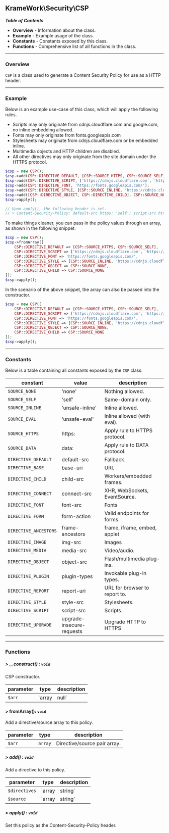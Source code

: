 ## KrameWork\Security\CSP

***Table of Contents***
* **Overview** - Information about the class.
* **Example** - Example usage of the class.
* **Constants** - Constants exposed by this class.
* **Functions** - Comprehensive list of all functions in the class.

___
### Overview
`CSP` is a class used to generate a Content Security Policy for use as a HTTP header.
___
### Example
Below is an example use-case of this class, which will apply the following rules.
* Scripts may only originate from cdnjs.cloudflare.com and google.com, no inline embedding allowed.
* Fonts may only originate from fonts.googleapis.com
* Stylesheets may originate from cdnjs.cloudflare.com or be embedded inline.
* Multimedia objects and HTTP children are disabled.
* All other directives may only originate from the site domain under the HTTPS protocol.
```php
$csp = new CSP();
$csp->add(CSP::DIRECTIVE_DEFAULT, [CSP::SOURCE_HTTPS, CSP::SOURCE_SELF]);
$csp->add(CSP::DIRECTIVE_SCRIPT, ['https://cdnjs.cloudflare.com', 'https://www.google.com/']);
$csp->add(CSP::DIRECTIVE_FONT, 'https://fonts.googleapis.com/');
$csp->add(CSP::DIRECTIVE_STYLE, [CSP::SOURCE_INLINE, 'https://cdnjs.cloudflare.com/']);
$csp->add([CSP::DIRECTIVE_OBJECT, CSP::DIRECTIVE_CHILD], CSP::SOURCE_NONE);
$csp->apply();

// Upon apply(), the following header is set.
// > Content-Security-Policy: default-src https: 'self'; script-src https://cdnjs.cloudflare.com https://www.google.com/; font-src https://fonts.googleapis.com/; style-src 'unsafe-inline' https://cdnjs.cloudflare.com/; object-src 'none'; child-src 'none'
```
To make things cleaner, you can pass in the policy values through an array, as shown in the following snippet.
```php
$csp = new CSP();
$csp->fromArray([
    CSP::DIRECTIVE_DEFAULT => [CSP::SOURCE_HTTPS, CSP::SOURCE_SELF],
    CSP::DIRECTIVE_SCRIPT => ['https://cdnjs.cloudflare.com', 'https://www.google.com/'],
    CSP::DIRECTIVE_FONT => 'https://fonts.googleapis.com/',
    CSP::DIRECTIVE_STYLE => [CSP::SOURCE_INLINE, 'https://cdnjs.cloudflare.com/'],
    CSP::DIRECTIVE_OBJECT => CSP::SOURCE_NONE,
    CSP::DIRECTIVE_CHILD => CSP::SOURCE_NONE
]);
$csp->apply();
```
In the scenario of the above snippet, the array can also be passed into the constructor.
```php
$csp = new CSP([
    CSP::DIRECTIVE_DEFAULT => [CSP::SOURCE_HTTPS, CSP::SOURCE_SELF],
    CSP::DIRECTIVE_SCRIPT => ['https://cdnjs.cloudflare.com', 'https://www.google.com/'],
    CSP::DIRECTIVE_FONT => 'https://fonts.googleapis.com/',
    CSP::DIRECTIVE_STYLE => [CSP::SOURCE_INLINE, 'https://cdnjs.cloudflare.com/'],
    CSP::DIRECTIVE_OBJECT => CSP::SOURCE_NONE,
    CSP::DIRECTIVE_CHILD => CSP::SOURCE_NONE
]);
$csp->apply();
```
___
### Constants
Below is a table containing all constants exposed by the `CSP` class.

constant | value | description
--- | --- | ---
`SOURCE_NONE` | 'none' | Nothing allowed.
`SOURCE_SELF` | 'self' | Same-domain only.
`SOURCE_INLINE` | 'unsafe-inline' | Inline allowed.
`SOURCE_EVAL` | 'unsafe-eval' | Inline allowed (with eval).
`SOURCE_HTTPS` | https: | Apply rule to HTTPS protocol.
`SOURCE_DATA` | data: | Apply rule to DATA protocol.
`DIRECTIVE_DEFAULT` | default-src | Fallback.
`DIRECTIVE_BASE` | base-uri | <base> URI.
`DIRECTIVE_CHILD` | child-src | Workers/embedded frames.
`DIRECTIVE_CONNECT` | connect-src | XHR, WebSockets, EventSource.
`DIRECTIVE_FONT` | font-src | Fonts
`DIRECTIVE_FORM` | form-action | Valid endpoints for forms.
`DIRECTIVE_ANCESTORS` | frame-ancestors | frame, iframe, embed, applet
`DIRECTIVE_IMAGE` | img-src | Images
`DIRECTIVE_MEDIA` | media-src | Video/audio.
`DIRECTIVE_OBJECT` | object-src | Flash/multimedia plug-ins.
`DIRECTIVE_PLUGIN` | plugin-types | Invokable plug-in types.
`DIRECTIVE_REPORT` | report-uri | URL for browser to report to.
`DIRECTIVE_STYLE` | style-src | Stylesheets.
`DIRECTIVE_SCRIPT` | script-src | Scripts.
`DIRECTIVE_UPGRADE` | upgrade-insecure-requests | Upgrade HTTP to HTTPS
___
### Functions
##### > __construct() : `void`
CSP constructor.

parameter | type | description
--- | --- | ---
`$arr` | `array|null` | Initial policy input.

#### > fromArray(): `void`
Add a directive/source array to this policy.

parameter | type | description
--- | --- | ---
`$arr` | `array` | Directive/source pair array.

##### > add() : `void`
Add a directive to this policy.

parameter | type | description
--- | --- | ---
`$directives` | `array|string` | Directive (use CSP:: constants).
`$source` | `array|string` | Source directive.

##### > apply() : `void`
Set this policy as the Content-Security-Policy header.